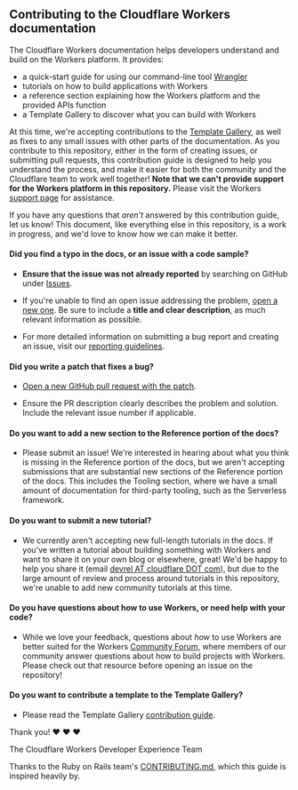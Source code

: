 ## Contributing to the Cloudflare Workers documentation

The Cloudflare Workers documentation helps developers understand and build on the Workers platform. It provides:
* a quick-start guide for using our command-line tool [Wrangler](https://github.com/cloudflare/wrangler)
* tutorials on how to build applications with Workers
* a reference section explaining how the Workers platform and the provided APIs function
* a Template Gallery to discover what you can build with Workers

At this time, we're accepting contributions to the [Template Gallery](https://workers.cloudflare.com/docs/templates/), as well as fixes to any small issues with other parts of the documentation. As you contribute to this repository, either in the form of creating issues, or submitting pull requests, this contribution guide is designed to help you understand the process, and make it easier for both the community and the Cloudflare team to work well together! **Note that we can't provide support for the Workers platform in this repository.** Please visit the Workers [support page](https://support.cloudflare.com/hc/en-us/sections/360000215372-Cloudflare-Workers) for assistance.

If you have any questions that _aren't_ answered by this contribution guide, let us know! This document, like everything else in this repository, is a work in progress, and we'd love to know how we can make it better.

#### **Did you find a typo in the docs, or an issue with a code sample?**

* **Ensure that the issue was not already reported** by searching on GitHub under [Issues](https://github.com/cloudflare/workers-dovs/issues).

* If you're unable to find an open issue addressing the problem, [open a new one](https://github.com/cloudflare/workers-docs/issues/new). Be sure to include a **title and clear description**, as much relevant information as possible.

* For more detailed information on submitting a bug report and creating an issue, visit our [reporting guidelines](https://edgeguides.rubyonrails.org/contributing_to_ruby_on_rails.html#reporting-an-issue).

#### **Did you write a patch that fixes a bug?**

* [Open a new GitHub pull request with the patch](https://github.com/cloudflare/cloudflare-docs/compare).

* Ensure the PR description clearly describes the problem and solution. Include the relevant issue number if applicable.

#### **Do you want to add a new section to the Reference portion of the docs?**

* Please submit an issue! We're interested in hearing about what you think is missing in the Reference portion of the docs, but we aren't accepting submissions that are substantial new sections of the Reference portion of the docs. This includes the Tooling section, where we have a small amount of documentation for third-party tooling, such as the Serverless framework.

#### **Do you want to submit a new tutorial?**

* We currently aren't accepting new full-length tutorials in the docs. If you've written a tutorial about building something with Workers and want to share it on your own blog or elsewhere, great! We'd be happy to help you share it (email [devrel AT cloudflare DOT com](mailto:devrel@cloudflare.com)), but due to the large amount of review and process around tutorials in this repository, we're unable to add new community tutorials at this time.

#### **Do you have questions about how to use Workers, or need help with your code?**

* While we love your feedback, questions about _how_ to use Workers are better suited for the Workers [Community Forum](https://community.cloudflare.com/c/developers/workers), where members of our community answer questions about how to build projects with Workers. Please check out that resource before opening an issue on the repository!

#### **Do you want to contribute a template to the Template Gallery?**

* Please read the Template Gallery [contribution guide](https://github.com/cloudflare/cloudflare-docs/blob/master/content/templates/CONTRIBUTING.md).

Thank you! :heart: :heart: :heart:

The Cloudflare Workers Developer Experience Team

Thanks to the Ruby on Rails team's [CONTRIBUTING.md](https://github.com/rails/rails/blob/d2380911847a4d12a55d727b79c94188e5e074ae/CONTRIBUTING.md), which this guide is inspired heavily by.
